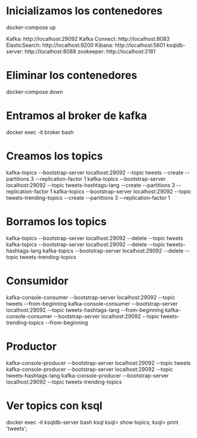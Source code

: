 
# Inicializamos los contenedores
docker-compose up

Kafka: 		      http://localhost:29092
Kafka Connect: 	http://localhost:8083
ElasticSearch: 	http://localhost:9200
Kibana:		      http://localhost:5601
ksqldb-server:  http://localhost:8088
zookeeper:      http://localhost:2181

# Eliminar los contenedores
docker-compose down

# Entramos al broker de kafka
docker exec -it broker bash

# Creamos los topics
kafka-topics --bootstrap-server localhost:29092 --topic tweets --create --partitions 3 --replication-factor 1
kafka-topics --bootstrap-server localhost:29092 --topic tweets-hashtags-lang --create --partitions 3 --replication-factor 1
kafka-topics --bootstrap-server localhost:29092 --topic tweets-trending-topics --create --partitions 3 --replication-factor 1

# Borramos los topics
kafka-topics --bootstrap-server localhost:29092 --delete --topic tweets
kafka-topics --bootstrap-server localhost:29092 --delete --topic tweets-hashtags-lang
kafka-topics --bootstrap-server localhost:29092 --delete --topic tweets-trending-topics

# Consumidor
kafka-console-consumer --bootstrap-server localhost:29092 --topic tweets --from-beginning
kafka-console-consumer --bootstrap-server localhost:29092 --topic tweets-hashtags-lang --from-beginning
kafka-console-consumer --bootstrap-server localhost:29092 --topic tweets-trending-topics --from-beginning

# Productor
kafka-console-producer --bootstrap-server localhost:29092 --topic tweets
kafka-console-producer --bootstrap-server localhost:29092 --topic tweets-hashtags-lang
kafka-console-producer --bootstrap-server localhost:29092 --topic tweets-trending-topics

# Ver topics con ksql
docker exec -it ksqldb-server bash
ksql
ksql> show topics;
ksql> print 'tweets';
